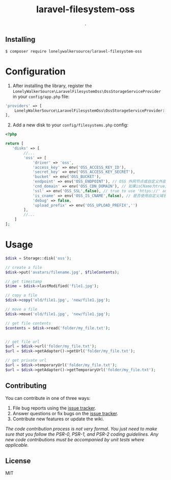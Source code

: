 <h1 align="center"> laravel-filesystem-oss </h1>

<p align="center"> .</p>


## Installing

```shell
$ composer require lonelywalkersource/laravel-filesystem-oss
```


# Configuration

1. After installing the library, register the `LonelyWalkerSource\LaravelFilesystemOss\OssStorageServiceProvider` in your `config/app.php` file:

```php
'providers' => [
    LonelyWalkerSource\LaravelFilesystemOss\OssStorageServiceProvider::class,
],
```

2. Add a new disk to your `config/filesystems.php` config:

```php
<?php

return [
   'disks' => [
        //...
        'oss' => [
            'driver' => 'oss',
            'access_key' => env('OSS_ACCESS_KEY_ID'),
            'secret_key' => env('OSS_ACCESS_KEY_SECRET'),
            'bucket' => env('OSS_BUCKET'),
            'endpoint' => env('OSS_ENDPOINT'), // OSS 外网节点或自定义外部域名
            'cnd_domain' => env('OSS_CDN_DOMAIN'), // 如果isCName为true, getUrl会判断cdnDomain是否设定来决定返回的url，如果cdnDomain未设置，则使用endpoint来生成url，否则使用cdn
            'ssl' => env('OSS_SSL',false), // true to use 'https://' and false to use 'http://'. default is false,
            'is_cname' => env('OSS_IS_CNAME',false), // 是否使用自定义域名,true: 则Storage.url()会使用自定义的cdn或域名生成文件url， false: 则使用外部节点生成url
            'debug' => false,
            'upload_prefix' => env('OSS_UPLOAD_PREFIX','')
        ],
        //...
    ]
];
```

# Usage

```php
$disk = Storage::disk('oss');

// create a file
$disk->put('avatars/filename.jpg', $fileContents);

// get timestamp
$time = $disk->lastModified('file1.jpg');

// copy a file
$disk->copy('old/file1.jpg', 'new/file1.jpg');

// move a file
$disk->move('old/file1.jpg', 'new/file1.jpg');

// get file contents
$contents = $disk->read('folder/my_file.txt');


// get file url
$url = $disk->url('folder/my_file.txt');
$url = $disk->getAdapter()->getUrl('folder/my_file.txt');

// get private url
$url = $disk->temporaryUrl('folder/my_file.txt');
$url = $disk->getAdapter()->getTemporaryUrl('folder/my_file.txt');
```

## Contributing

You can contribute in one of three ways:

1. File bug reports using the [issue tracker](https://github.com/lonelywalkersource/laravel-filesystem-oss/issues).
2. Answer questions or fix bugs on the [issue tracker](https://github.com/lonelywalkersource/laravel-filesystem-oss/issues).
3. Contribute new features or update the wiki.

_The code contribution process is not very formal. You just need to make sure that you follow the PSR-0, PSR-1, and PSR-2 coding guidelines. Any new code contributions must be accompanied by unit tests where applicable._

## License

MIT